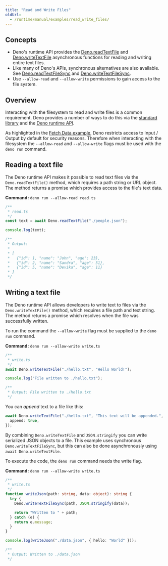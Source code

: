 ```yaml
---
title: "Read and Write Files"
oldUrl:
  - /runtime/manual/examples/read_write_files/
---
```


## Concepts

- Deno's runtime API provides the
  [Deno.readTextFile](https://docs.deno.com/api/deno/~/Deno.readTextFile) and
  [Deno.writeTextFile](https://docs.deno.com/api/deno/~/Deno.writeTextFile)
  asynchronous functions for reading and writing entire text files.
- Like many of Deno's APIs, synchronous alternatives are also available. See
  [Deno.readTextFileSync](https://docs.deno.com/api/deno/~/Deno.readTextFileSync)
  and
  [Deno.writeTextFileSync](https://docs.deno.com/api/deno/~/Deno.writeTextFileSync).
- Use `--allow-read` and `--allow-write` permissions to gain access to the file
  system.

## Overview

Interacting with the filesystem to read and write files is a common requirement.
Deno provides a number of ways to do this via the
[standard library](https://deno.land/std) and the
[Deno runtime API](https://deno.land/api).

As highlighted in the [Fetch Data example](./fetch_data.md), Deno restricts
access to Input / Output by default for security reasons. Therefore when
interacting with the filesystem the `--allow-read` and `--allow-write` flags
must be used with the `deno run` command.

## Reading a text file

The Deno runtime API makes it possible to read text files via the
`Deno.readTextFile()` method, which requires a path string or URL object. The
method returns a promise which provides access to the file's text data.

**Command:** `deno run --allow-read read.ts`

```typescript
/**
 * read.ts
 */
const text = await Deno.readTextFile("./people.json");

console.log(text);

/**
 * Output:
 *
 * [
 *   {"id": 1, "name": "John", "age": 23},
 *   {"id": 2, "name": "Sandra", "age": 51},
 *   {"id": 5, "name": "Devika", "age": 11}
 * ]
 */
```

## Writing a text file

The Deno runtime API allows developers to write text to files via the
`Deno.writeTextFile()` method, which requires a file path and text string. The
method returns a promise which resolves when the file was successfully written.

To run the command the `--allow-write` flag must be supplied to the `deno run`
command.

**Command:** `deno run --allow-write write.ts`

```typescript
/**
 * write.ts
 */
await Deno.writeTextFile("./hello.txt", "Hello World!");

console.log("File written to ./hello.txt");

/**
 * Output: File written to ./hello.txt
 */
```

You can _append_ text to a file like this:

```typescript
await Deno.writeTextFile("./hello.txt", "This text will be appended.", {
  append: true,
});
```

By combining `Deno.writeTextFile` and `JSON.stringify` you can write serialized
JSON objects to a file. This example uses synchronous `Deno.writeTextFileSync`,
but this can also be done asynchronously using `await Deno.writeTextFile`.

To execute the code, the `deno run` command needs the write flag.

**Command:** `deno run --allow-write write.ts`

```typescript
/**
 * write.ts
 */
function writeJson(path: string, data: object): string {
  try {
    Deno.writeTextFileSync(path, JSON.stringify(data));

    return "Written to " + path;
  } catch (e) {
    return e.message;
  }
}

console.log(writeJson("./data.json", { hello: "World" }));

/**
 * Output: Written to ./data.json
 */
```
